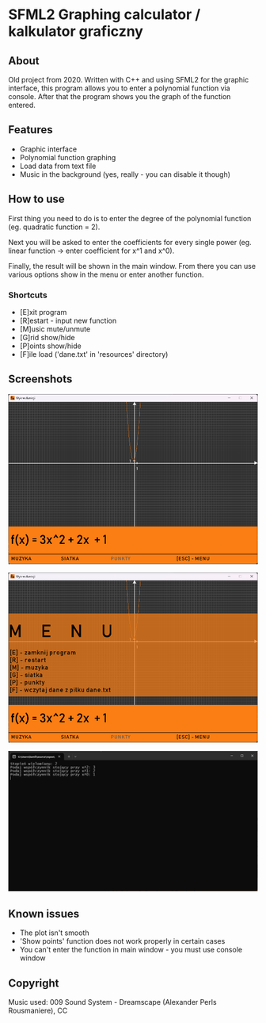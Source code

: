 # SFML2 Graphing calculator / kalkulator graficzny  


## About  

Old project from 2020. Written with C++ and using SFML2 for the graphic interface, this program allows you to enter a polynomial function via console. After that the program shows you the graph of the function entered.  


## Features  

- Graphic interface
- Polynomial function graphing
- Load data from text file  
- Music in the background (yes, really - you can disable it though)  


## How to use  

First thing you need to do is to enter the degree of the polynomial function (eg. quadratic function = 2).  

Next you will be asked to enter the coefficients for every single power (eg. linear function -> enter coefficient for x^1 and x^0).  

Finally, the result will be shown in the main window. From there you can use various options show in the menu or enter another function.  

### Shortcuts  

- [E]xit program  
- [R]estart - input new function  
- [M]usic mute/unmute  
- [G]rid show/hide  
- [P]oints show/hide  
- [F]ile load ('dane.txt' in 'resources' directory)  

## Screenshots  

![main_program](https://github.com/vvvamii/SFML-Wykres-funkcji/blob/master/Screenshot_main.png)  

![menu](https://github.com/vvvamii/SFML-Wykres-funkcji/blob/master/Screenshot_menu.png)  

![console](https://github.com/vvvamii/SFML-Wykres-funkcji/blob/master/Screenshot_console.png)  


## Known issues  

- The plot isn't smooth  
- 'Show points' function does not work properly in certain cases
- You can't enter the function in main window - you must use console window


## Copyright  

Music used: 009 Sound System - Dreamscape (Alexander Perls Rousmaniere), CC
